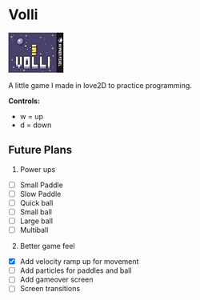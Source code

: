 # Volli

![volli box art](box_art.png)

A little game I made in love2D to practice programming.

**Controls:**
- w = up
- d = down

## Future Plans
1. Power ups
  - [ ] Small Paddle
  - [ ] Slow Paddle
  - [ ] Quick ball
  - [ ] Small ball
  - [ ] Large ball
  - [ ] Multiball

2. Better game feel
  - [x] Add velocity ramp up for movement
  - [ ] Add particles for paddles and ball
  - [ ] Add gameover screen
  - [ ] Screen transitions
